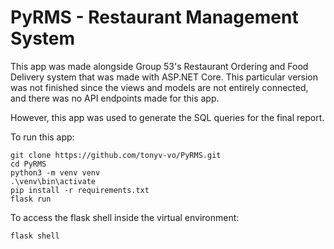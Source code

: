 # PyRMS - Restaurant Management System

This app was made alongside Group 53's Restaurant Ordering and Food Delivery system that was made with ASP.NET Core. This particular version was not finished since the views and models are not entirely connected, and there was no API endpoints made for this app.

However, this app was used to generate the SQL queries for the final report.

To run this app:

```
git clone https://github.com/tonyv-vo/PyRMS.git
cd PyRMS
python3 -m venv venv
.\venv\bin\activate
pip install -r requirements.txt
flask run
```

To access the flask shell inside the virtual environment:

```
flask shell
```

